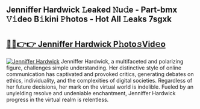 ## Jenniffer Hardwick 𝙻eaked 𝙽u𝚍e - Part-bmx 𝚅𝚒deo B𝚒kini 𝙿hotos - Hot All 𝙻eaks 7sgxk

# <h2><a href="http://ld0ssl.urlbe.top/?page=Jenniffer+Hardwick">🔗🔗👉👉 Jenniffer Hardwick P𝚑oto𝚜Vid𝚎o</a></h2>

[![Jenniffer Hardwick](https://i.imgur.com/eBuTRDB.gif)](http://ld0ssl.urlbe.top/?page=Jenniffer+Hardwick)
Jenniffer Hardwick, a multifaceted and polarizing figure, challenges simple understanding. Her distinctive style of online communication has captivated and provoked critics, generating debates on ethics, individuality, and the complexities of digital societies. Regardless of her future decisions, her mark on the virtual world is indelible. Fueled by an unyielding resolve and undeniable enchantment, Jenniffer Hardwick progress in the virtual realm is relentless.
